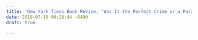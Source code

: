 ```yaml
---
title: 'New York Times Book Review: "Was It the Perfect Crime or a Paranoid Fantasy?   '
date: 2018-07-19 00:28:44 -0400
draft: true

---
```


